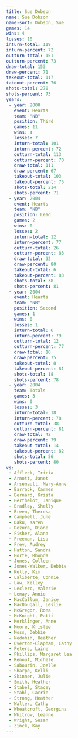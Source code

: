 ```yaml
---
title: Sue Dobson
name: Sue Dobson
name-sort: Dobson, Sue
games: 14
wins: 4
losses: 10
inturn-total: 119
inturn-percent: 72
outturn-total: 151
outturn-percent: 73
draw-total: 153
draw-percent: 71
takeout-total: 117
takeout-percent: 76
shots-total: 270
shots-percent: 73
years:
 - year: 2000
   event: Hearts
   team: "NB"
   position: Third
   games: 11
   wins: 4
   losses: 7
   inturn-total: 101
   inturn-percent: 72
   outturn-total: 113
   outturn-percent: 70
   draw-total: 111
   draw-percent: 67
   takeout-total: 103
   takeout-percent: 75
   shots-total: 214
   shots-percent: 71
 - year: 2004
   event: Hearts
   team: "NB"
   position: Lead
   games: 2
   wins: 0
   losses: 2
   inturn-total: 12
   inturn-percent: 77
   outturn-total: 26
   outturn-percent: 83
   draw-total: 32
   draw-percent: 80
   takeout-total: 6
   takeout-percent: 83
   shots-total: 38
   shots-percent: 81
 - year: 2004
   event: Hearts
   team: "NB"
   position: Second
   games: 1
   wins: 0
   losses: 1
   inturn-total: 6
   inturn-percent: 79
   outturn-total: 12
   outturn-percent: 77
   draw-total: 10
   draw-percent: 75
   takeout-total: 8
   takeout-percent: 81
   shots-total: 18
   shots-percent: 78
 - year: 2004
   team: Totals
   games: 3
   wins: 0
   losses: 3
   inturn-total: 18
   inturn-percent: 78
   outturn-total: 38
   outturn-percent: 81
   draw-total: 42
   draw-percent: 79
   takeout-total: 14
   takeout-percent: 82
   shots-total: 56
   shots-percent: 80
vs:
 - Affleck, Tricia
 - Arnott, Janet
 - Arsenault, Mary-Anne
 - Barrack, Carmen
 - Bernard, Krista
 - Berthelot, Janique
 - Bradley, Shelly
 - Breen, Theresa
 - Campbell, June
 - Daku, Karen
 - Dezura, Diane
 - Fisher, Alana
 - Freeman, Lisa
 - Frey, Audrey
 - Hatton, Sandra
 - Horte, Rhonda
 - Jones, Colleen
 - Jones-Walker, Debbie
 - Kelly, Kim
 - Laliberte, Connie
 - Law, Kelley
 - Leclerc, Valerie
 - Lemay, Annie
 - MacCallum, Janice
 - MacDougall, Leslie
 - McGregor, Rona
 - McKnight, Patti
 - Merklinger, Anne
 - Moore, Kristie
 - Moss, Debbie
 - Nedohin, Heather
 - Overton-Clapham, Cathy
 - Peters, Laine
 - Phillips, Margaret Lea
 - Renouf, Michele
 - Sabourin, Joelle
 - Sharpe, Kelli
 - Skinner, Julie
 - Smith, Heather
 - Stabel, Stacey
 - Stahl, Carrie
 - Strong, Heather
 - Walter, Cathy
 - Wheatcroft, Georgina
 - Whitrow, Leanne
 - Wright, Susan
 - Zinck, Kay
---
```


